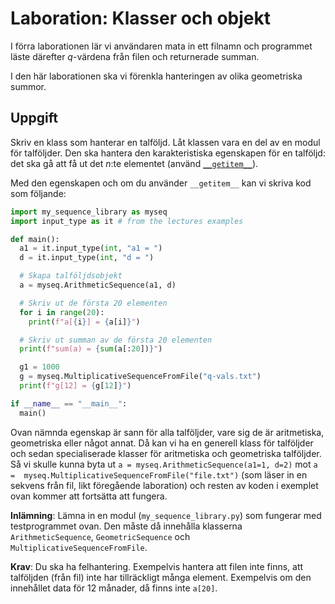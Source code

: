 # Laboration: Klasser och objekt

I förra laborationen lär vi användaren mata in ett filnamn och programmet läste 
därefter $q$-värdena från filen och returnerade summan.

I den här laborationen ska vi förenkla hanteringen av olika geometriska summor.


## Uppgift

Skriv en klass som hanterar en talföljd. Låt klassen vara en del av en modul 
för talföljder. Den ska hantera den karakteristiska egenskapen för en talföljd: 
det ska gå att få ut det $n$:te elementet (använd [`__getitem__`][getitem]).

[getitem]: https://docs.python.org/3/reference/datamodel.html#object.__getitem__

Med den egenskapen och om du använder `__getitem__` kan vi skriva kod som 
följande:

```python
import my_sequence_library as myseq
import input_type as it # from the lectures examples

def main():
  a1 = it.input_type(int, "a1 = ")
  d = it.input_type(int, "d = ")

  # Skapa talföljdsobjekt
  a = myseq.ArithmeticSequence(a1, d)

  # Skriv ut de första 20 elementen
  for i in range(20):
    print(f"a[{i}] = {a[i]}")

  # Skriv ut summan av de första 20 elementen
  print(f"sum(a) = {sum(a[:20])}")

  g1 = 1000
  g = myseq.MultiplicativeSequenceFromFile("q-vals.txt")
  print(f"g[12] = {g[12]}")

if __name__ == "__main__":
  main()
```

Ovan nämnda egenskap är sann för alla talföljder, vare sig de är aritmetiska, 
geometriska eller något annat. Då kan vi ha en generell klass för talföljder 
och sedan specialiserade klasser för aritmetiska och geometriska talföljder. Så 
vi skulle kunna byta ut `a = myseq.ArithmeticSequence(a1=1, d=2)` mot `a = 
myseq.MultiplicativeSequenceFromFile("file.txt")` (som läser in en sekvens från 
fil, likt föregående laboration) och resten av koden i exemplet ovan kommer att 
fortsätta att fungera.

**Inlämning**: Lämna in en modul (`my_sequence_library.py`) som fungerar med 
testprogrammet ovan. Den måste då innehålla klasserna `ArithmeticSequence`, 
`GeometricSequence` och `MultiplicativeSequenceFromFile`.

**Krav**: Du ska ha felhantering. Exempelvis hantera att filen inte finns, att 
talföljden (från fil) inte har tillräckligt många element. Exempelvis om den 
innehållet data för 12 månader, då finns inte `a[20]`.

